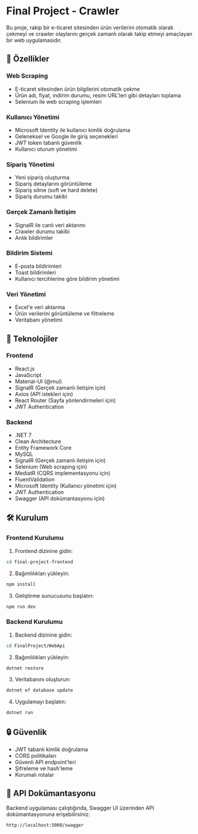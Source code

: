 # Final Project - Crawler

Bu proje, rakip bir e-ticaret sitesinden ürün verilerini otomatik olarak çekmeyi ve crawler olaylarını gerçek zamanlı olarak takip etmeyi amaçlayan bir web uygulamasıdır.

## 🔑 Özellikler

### Web Scraping
- E-ticaret sitesinden ürün bilgilerini otomatik çekme
- Ürün adı, fiyat, indirim durumu, resim URL'leri gibi detayları toplama
- Selenium ile web scraping işlemleri

### Kullanıcı Yönetimi
- Microsoft Identity ile kullanıcı kimlik doğrulama
- Geleneksel ve Google ile giriş seçenekleri
- JWT token tabanlı güvenlik
- Kullanıcı oturum yönetimi

### Sipariş Yönetimi
- Yeni sipariş oluşturma
- Sipariş detaylarını görüntüleme
- Sipariş silme (soft ve hard delete)
- Sipariş durumu takibi

### Gerçek Zamanlı İletişim
- SignalR ile canlı veri aktarımı
- Crawler durumu takibi
- Anlık bildirimler

### Bildirim Sistemi
- E-posta bildirimleri
- Toast bildirimleri
- Kullanıcı tercihlerine göre bildirim yönetimi

### Veri Yönetimi
- Excel'e veri aktarma
- Ürün verilerini görüntüleme ve filtreleme
- Veritabanı yönetimi

## 🚀 Teknolojiler

### Frontend
- React.js
- JavaScript
- Material-UI (@mui)
- SignalR (Gerçek zamanlı iletişim için)
- Axios (API istekleri için)
- React Router (Sayfa yönlendirmeleri için)
- JWT Authentication

### Backend
- .NET 7
- Clean Architecture
- Entity Framework Core
- MySQL
- SignalR (Gerçek zamanlı iletişim için)
- Selenium (Web scraping için)
- MediatR (CQRS implementasyonu için)
- FluentValidation
- Microsoft Identity (Kullanıcı yönetimi için)
- JWT Authentication
- Swagger (API dokümantasyonu için)



## 🛠️ Kurulum

### Frontend Kurulumu

1. Frontend dizinine gidin:
```bash
cd final-project-frontend
```

2. Bağımlılıkları yükleyin:
```bash
npm install
```

3. Geliştirme sunucusunu başlatın:
```bash
npm run dev
```

### Backend Kurulumu

1. Backend dizinine gidin:
```bash
cd FinalProject/WebApi
```

2. Bağımlılıkları yükleyin:
```bash
dotnet restore
```

3. Veritabanını oluşturun:
```bash
dotnet ef database update
```

4. Uygulamayı başlatın:
```bash
dotnet run
```


## 🔒 Güvenlik

- JWT tabanlı kimlik doğrulama
- CORS politikaları
- Güvenli API endpoint'leri
- Şifreleme ve hash'leme
- Korumalı rotalar

## 📝 API Dokümantasyonu

Backend uygulaması çalıştığında, Swagger UI üzerinden API dokümantasyonuna erişebilirsiniz:
```
http://localhost:5000/swagger
```
